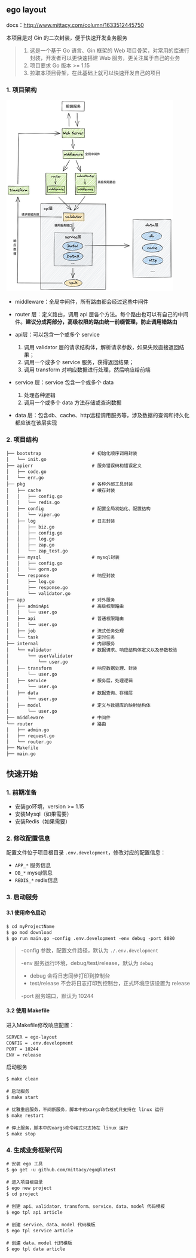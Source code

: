 ## ego layout

docs：http://www.mittacy.com/column/1633512445750

本项目是对 Gin 的二次封装，便于快速开发业务服务

> 1. 这是一个基于 Go 语言、Gin 框架的 Web 项目骨架，对常用的库进行封装，开发者可以更快速搭建 Web 服务，更关注属于自己的业务
> 2. 项目要求 Go 版本 >= 1.15
> 3. 拉取本项目骨架，在此基础上就可以快速开发自己的项目

### 1. 项目架构

<img src="README.assets/framework.png" alt="image-20210626172449172" style="zoom:50%;margin:0" />

- middleware：全局中间件，所有路由都会经过这些中间件
- router 层：定义路由，调用 api 层各个方法。每个路由也可以有自己的中间件。**建议分成两部分，高级权限的路由统一前缀管理，防止调用错路由**
- api层：可以包含一个或多个 service

    1. 调用 validator 层的请求结构体，解析请求参数，如果失败直接返回结果；
    2. 调用一个或多个 service 服务，获得返回结果；
    3. 调用 transform 对响应数据进行处理，然后响应给前端
- service 层：service 包含一个或多个 data
    1. 处理各种逻辑
    2. 调用一个或多个 data 方法存储或查询数据
- data 层：包含db、cache、http远程调用服务等，涉及数据的查询和持久化都应该在该层实现


### 2. 项目结构

```shell
├── bootstrap					# 初始化顺序调用封装
│   └── init.go
├── apierr						# 服务错误码和错误定义
│   ├── code.go
│   └── err.go
├── pkg							# 各种外部工具封装
│   ├── cache					# 缓存封装
│   │   ├── config.go
│   │   └── redis.go
│   ├── config					# 配置全局初始化、配置结构
│   │   └── viper.go
│   ├── log						# 日志封装
│   │   ├── biz.go
│   │   ├── config.go
│   │   ├── log.go
│   │   ├── zap.go
│   │   └── zap_test.go
│   ├── mysql					# mysql封装
│   │   ├── config.go
│   │   └── gorm.go
│   └── response				# 响应封装
│       ├── log.go
│       ├── response.go
│       └── validator.go
├── app							# 对外服务
│   ├── adminApi				# 高级权限路由
│   │   └── user.go
│   ├── api						# 普通权限路由
│   │   └── user.go
│   ├── job						# 流式任务处理
│   └── task					# 定时任务
├── internal					# 内部服务
│   └── validator				# 数据请求、响应结构体定义以及参数校验
│       └── userValidator
│           └── user.go
│   ├── transform				# 响应数据处理、封装
│       └── user.go
│   ├── service					# 服务层，处理逻辑
│       └── user.go
│   ├── data					# 数据查询、存储层
│       └── user.go
│   ├── model					# 定义与数据库的映射结构体
│       └── user.go
├── middleware              	# 中间件
└── router						# 路由
│   ├── admin.go
│   ├── request.go
│   └── router.go
├── Makefile
├── main.go
```

## 快速开始

### 1. 前期准备

+ 安装go环境，version >= 1.15
+ 安装Mysql（如果需要）
+ 安装Redis（如果需要）

### 2. 修改配置信息

配置文件位于项目根目录 `.env.development`，修改对应的配置信息：

+ `APP_*` 服务信息
+ `DB_*`  mysql信息
+ `REDIS_*` redis信息

### 3. 启动服务

#### 3.1 使用命令启动

```shell
$ cd myProjectName
$ go mod download
$ go run main.go -config .env.development -env debug -port 8080
```

> -config 参数，配置文件路径，默认为 `./.env.development`
>
> -env 服务运行环境，debug/test/release，默认为 `debug`
>
> + debug 会将日志同步打印到控制台
> + test/release 不会将日志打印到控制台，正式环境应该设置为 release
>
> -port 服务端口，默认为 10244

#### 3.2 使用 Makefile

进入Makefile修改响应配置：

```shell
SERVER = ego-layout
CONFIG = .env.development
PORT = 10244
ENV = release
```

启动服务

```shell
$ make clean

# 启动服务
$ make start

# 优雅重启服务，不间断服务，脚本中的xargs命令格式只支持在 linux 运行
$ make restart

# 停止服务，脚本中的xargs命令格式只支持在 linux 运行
$ make stop
```

### 4. 生成业务框架代码

```shell
# 安装 ego 工具
$ go get -u github.com/mittacy/ego@latest

# 进入项目根目录
$ ego new project
$ cd project

# 创建 api、validator、transform、service、data、model 代码模板
$ ego tpl api article

# 创建 service、data、model 代码模板
$ ego tpl service article

# 创建 data、model 代码模板
$ ego tpl data article
```

